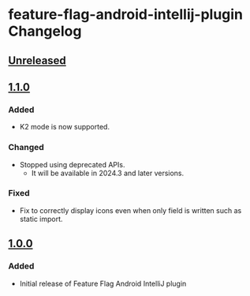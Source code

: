 <!-- Keep a Changelog guide -> https://keepachangelog.com -->

# feature-flag-android-intellij-plugin Changelog

## [Unreleased]

## [1.1.0]

### Added

- K2 mode is now supported.

### Changed

- Stopped using deprecated APIs.
  - It will be available in 2024.3 and later versions.

### Fixed

- Fix to correctly display icons even when only field is written such as static import.

## [1.0.0]

### Added

- Initial release of Feature Flag Android IntelliJ plugin

[Unreleased]: https://github.com/line/feature-flag-android/compare/ij-v1.1.0...HEAD
[1.1.0]: https://github.com/line/feature-flag-android/compare/ij-v1.0.0...ij-v1.1.0
[1.0.0]: https://github.com/line/feature-flag-android/commits/ij-v1.0.0

